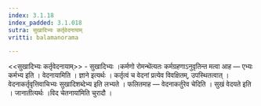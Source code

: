 ```yaml
---
index: 3.1.18
index_padded: 3.1.018
sutra: सुखादिभ्यः कर्तृवेदनायाम्
vritti: balamanorama

---
```

<<सुखादिभ्यः कर्तृवेदनायाम्>> - सुखादिभ्यः ।कर्मणो रोमन्थे॑त्यतः कर्मग्रहणाऽनुवृतिन्त मत्वा आह —  एभ्यः कर्मभ्य इति । वेदनायामिति । ज्ञाने इत्यर्थः । कर्तृत्वं च वेदनां प्रत्येव विवक्षितम्, उपस्थितत्वात् । वेदनाकर्तृवृत्तिवाचिभ्यः सुखादिशब्देभ्य इति लभ्यते । फलितमाह —  वेदनाकर्तुरेव चेदिति । सुखं वेदयते इति । जानातीत्यर्थः ।विद चेतनाया॑मिति चुरादौ ।